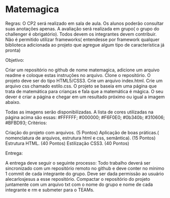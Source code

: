# Matemagica

Regras:
O CP2 será realizado em sala de aula.
Os alunos poderão consultar suas anotações apenas.
A avaliação será realizada em grupo( o grupo do challenger é obrigatório).
Todos devem os integrantes devem contribuir.
Não é permitido utilizar frameworks( entendesse por framework qualquer biblioteca adicionada ao projeto que agregue algum tipo de característica já pronta)



Objetivo:

Criar um repositório no github de nome matemagica, adicione um arquivo readme e coloque estas instruções no arquivo.
Clone o repositório.
O projeto deve ser do tipo HTML5/CSS3.
Crie um arquivo index.html.
Crie um arquivo css chamado estilo.css.
O projeto se baseia em uma página que trata de matemática para crianças e fala que a matemática é mágica.
O seu dever é criar a página e chegar em um resultado próximo ou igual a imagem abaixo.



Todas as  imagens serão disponibilizadas.
A lista de cores utilizadas na página acima são essas:
#FFFFFF;
#000000;
#F6F0E0;
#0b340b;
#310606;
#BFBD93;
Critérios:

Criação do projeto com arquivos. (5 Pontos)
Aplicação de boas práticas.( nomenclatura de arquivos, estrutura html e css, semântica). (15 Pontos)
Estrutura HTML. (40 Pontos)
Estilização CSS3. (40 Pontos)

Entrega:

A entrega deve seguir o seguinte processo:
Todo trabalho deverá ser sincronizado com um repositório remoto no github e deve conter no mínimo 1 commit de cada  integrante do grupo.
Deve ser dada permissão ao usuário alecarlosjesus a esse repositório.
Compactar o repositório do projeto juntamente com um arquivo txt com o nome do grupo e nome de cada integrante e rm e submeter para o TEAMs.
